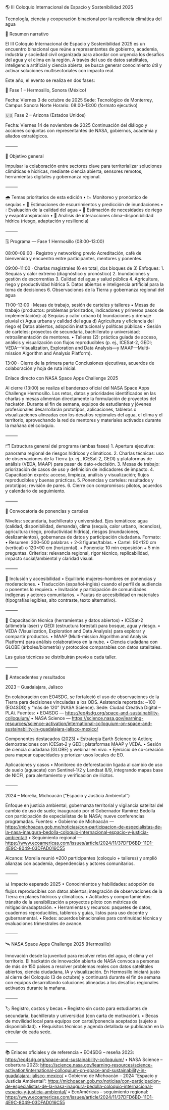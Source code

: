 🌎 III Coloquio Internacional de Espacio y Sostenibilidad 2025

Tecnología, ciencia y cooperación binacional por la resiliencia climática del agua

🧭 Resumen narrativo

El III Coloquio Internacional de Espacio y Sostenibilidad 2025 es un encuentro binacional que reúne a representantes de gobierno, academia, industria y sociedad civil organizada para abordar con urgencia los desafíos del agua y el clima en la región. A través del uso de datos satelitales, inteligencia artificial y ciencia abierta, se busca generar conocimiento útil y activar soluciones multisectoriales con impacto real.

Este año, el evento se realiza en dos fases:

📍 Fase 1 – Hermosillo, Sonora (México)

Fecha: Viernes 3 de octubre de 2025
Sede: Tecnológico de Monterrey, Campus Sonora Norte
Horario: 08:00–13:00 (formato ejecutivo)

🇺🇸 Fase 2 – Arizona (Estados Unidos)

Fecha: Viernes 14 de noviembre de 2025
Continuación del diálogo y acciones conjuntas con representantes de NASA, gobiernos, academia y aliados estratégicos.

⸻

🎯 Objetivo general

Impulsar la colaboración entre sectores clave para territorializar soluciones climáticas e hídricas, mediante ciencia abierta, sensores remotos, herramientas digitales y gobernanza regional.

⸻

🌧️ Temas prioritarios de esta edición
	•	📉 Monitoreo y pronóstico de sequías
	•	🌊 Estimaciones de escurrimientos y predicción de inundaciones
	•	💧 Evaluación de la calidad del agua
	•	🚜 Estimación de necesidades de riego y evapotranspiración
	•	🔄 Análisis de interacciones clima–disponibilidad hídrica (riesgo, adaptación y resiliencia)

⸻

🗓️ Programa — Fase 1 Hermosillo (08:00–13:00)

08:00–09:00 · Registro y networking previo
Acreditación, café de bienvenida y encuentro entre participantes, mentores y ponentes.

09:00–11:00 · Charlas magistrales (6 en total, dos bloques de 3)
Enfoques:
	1.	Sequías y calor extremo (diagnóstico y pronóstico)
	2.	Inundaciones y gestión de escorrentías
	3.	Calidad del agua y salud pública
	4.	Agricultura, riego y productividad hídrica
	5.	Datos abiertos e inteligencia artificial para la toma de decisiones
	6.	Observaciones de la Tierra y gobernanza regional del agua

11:00–13:00 · Mesas de trabajo, sesión de carteles y talleres
	•	Mesas de trabajo (productos: problemas priorizados, indicadores y primeros pasos de implementación):
a) Sequías y calor urbano
b) Inundaciones y drenaje pluvial
c) Agua urbana y calidad del agua
d) Agricultura y eficiencia del riego
e) Datos abiertos, adopción institucional y políticas públicas
	•	Sesión de carteles: proyectos de secundaria, bachillerato y universidad; retroalimentación de mentores.
	•	Talleres (2): práctica guiada de acceso, análisis y visualización con flujos reproducibles (p. ej., ICESat-2, GEDI; VEDA—Visualization, Exploration and Data Analysis—y MAAP—Multi-mission Algorithm and Analysis Platform).

13:00 · Cierre de la primera parte
Conclusiones ejecutivas, acuerdos de colaboración y hoja de ruta inicial.

Enlace directo con NASA Space Apps Challenge 2025

Al cierre (13:00) se realiza el banderazo oficial del NASA Space Apps Challenge Hermosillo. Los retos, datos y prioridades identificados en las charlas y mesas alimentan directamente la formulación de proyectos del hackatón. Durante el fin de semana, equipos de estudiantes y jóvenes profesionales desarrollarán prototipos, aplicaciones, tableros o visualizaciones alineadas con los desafíos regionales del agua, el clima y el territorio, aprovechando la red de mentores y materiales activados durante la mañana del coloquio.

⸻

🗂️ Estructura general del programa (ambas fases)
	1.	Apertura ejecutiva: panorama regional de riesgos hídricos y climáticos.
	2.	Charlas técnicas: uso de observaciones de la Tierra (p. ej., ICESat-2, GEDI) y plataformas de análisis (VEDA, MAAP) para pasar de dato→decisión.
	3.	Mesas de trabajo: priorización de casos de uso y definición de indicadores de impacto.
	4.	Capacitación exprés: acceso, limpieza, análisis y visualización; flujos reproducibles y buenas prácticas.
	5.	Ponencias y carteles: resultados y prototipos; revisión de pares.
	6.	Cierre con compromisos: pilotos, acuerdos y calendario de seguimiento.

⸻

🧪 Convocatoria de ponencias y carteles

Niveles: secundaria, bachillerato y universidad.
Ejes temáticos: agua (calidad, disponibilidad, demanda), clima (sequía, calor urbano, incendios), agricultura (riego, productividad hídrica), riesgos (inundaciones, deslizamientos), gobernanza de datos y participación ciudadana.
Formato:
	•	Resumen: 300–500 palabras + 2–3 figuras/tablas.
	•	Cartel: 90×120 cm (vertical) o 120×90 cm (horizontal).
	•	Ponencia: 10 min exposición + 5 min preguntas.
Criterios: relevancia regional, rigor técnico, replicabilidad, impacto social/ambiental y claridad visual.

⸻

🤝 Inclusión y accesibilidad
	•	Equilibrio mujeres–hombres en ponencias y moderaciones.
	•	Traducción (español–inglés) cuando el perfil de audiencia o ponentes lo requiera.
	•	Invitación y participación de comunidades indígenas y actores comunitarios.
	•	Pautas de accesibilidad en materiales (tipografías legibles, alto contraste, texto alternativo).

⸻

🧩 Capacitación técnica (herramientas y datos abiertos)
	•	ICESat-2 (altimetría láser) y GEDI (estructura forestal) para bosque, agua y riesgo.
	•	VEDA (Visualization, Exploration and Data Analysis) para explorar y compartir productos.
	•	MAAP (Multi-mission Algorithm and Analysis Platform) para análisis colaborativos en la nube.
	•	Ciencia ciudadana con GLOBE (árboles/biometría) y protocolos comparables con datos satelitales.

Las guías técnicas se distribuirán previo a cada taller.

⸻

🔁 Antecedentes y resultados

2023 – Guadalajara, Jalisco

En colaboración con EO4SDG, se fortaleció el uso de observaciones de la Tierra para decisiones vinculadas a los ODS. Asistencia reportada: ~100 (EO4SDG) y “más de 120” (NASA Science). Sede: Ciudad Creativa Digital – PLAi.
Fuentes:
	•	EO4SDG — https://eo4sdg.org/space-and-sustainability-colloquium/
	•	NASA Science — https://science.nasa.gov/learning-resources/science-activation/international-colloquium-on-space-and-sustainability-in-guadalajara-jalisco-mexico/

Componentes destacados (2023)
	•	Estrategia Earth Science to Action; demostraciones con ICESat-2 y GEDI; plataformas MAAP y VEDA.
	•	Sesión de ciencia ciudadana (GLOBE) y webinar en vivo.
	•	Ejercicio de co-creación para mapear capacidades y priorizar usos locales de EO.

Aplicaciones y casos
	•	Monitoreo de deforestación ligada al cambio de uso de suelo (aguacate) con Sentinel-1/2 y Landsat 8/9, integrando mapas base de NICFI, para alertamiento y verificación de ilícitos.

⸻

2024 – Morelia, Michoacán (“Espacio y Justicia Ambiental”)

Enfoque en justicia ambiental, gobernanza territorial y vigilancia satelital del cambio de uso de suelo; inaugurado por el Gobernador Ramírez Bedolla con participación de especialistas de la NASA; nueve conferencias programadas.
Fuentes:
	•	Gobierno de Michoacán — https://michoacan.gob.mx/noticias/con-participacion-de-especialistas-de-la-nasa-inaugura-bedolla-coloquio-internacional-espacio-y-justicia-ambiental/
	•	Seguimiento regional — https://www.ecoamericas.com/issues/article/2024/11/37DFD6BD-11D1-4E9C-8049-03DFAD016C55

Alcance: Morelia reunió ≈200 participantes (coloquio + talleres) y amplió alianzas con academia, dependencias y actores comunitarios.

⸻

📊 Impacto esperado 2025
	•	Conocimientos y habilidades: adopción de flujos reproducibles con datos abiertos; integración de observaciones de la Tierra en planes hídricos y climáticos.
	•	Actitudes y comportamientos: tránsito de la sensibilización a proyectos piloto con métricas de mitigación/adaptación.
	•	Herramientas y recursos: paquetes de datos, cuadernos reproducibles, tableros y guías, listos para uso docente y gubernamental.
	•	Redes: acuerdos binacionales para continuidad técnica y evaluaciones trimestrales de avance.

⸻

🛰️ NASA Space Apps Challenge 2025 (Hermosillo)

Innovación desde la juventud para resolver retos del agua, el clima y el territorio.
El hackatón de innovación abierta de NASA convoca a personas de más de 150 países a resolver problemas reales con datos satelitales abiertos, ciencia ciudadana, IA y visualización. En Hermosillo iniciará justo al cierre del Coloquio (3 de octubre) y continuará durante el fin de semana con equipos desarrollando soluciones alineadas a los desafíos regionales activados durante la mañana.

⸻

🏷️ Registro, costos y becas
	•	Registro sin costo para estudiantes de secundaria, bachillerato y universidad (con carta de motivación).
	•	Becas de movilidad local para equipos con cartel/ponencia aceptados (sujeto a disponibilidad).
	•	Requisitos técnicos y agenda detallada se publicarán en la circular de cada sede.

⸻

📚 Enlaces oficiales y de referencia
	•	EO4SDG – reseña 2023: https://eo4sdg.org/space-and-sustainability-colloquium/
	•	NASA Science – cobertura 2023: https://science.nasa.gov/learning-resources/science-activation/international-colloquium-on-space-and-sustainability-in-guadalajara-jalisco-mexico/
	•	Gobierno de Michoacán – 2024 “Espacio y Justicia Ambiental”: https://michoacan.gob.mx/noticias/con-participacion-de-especialistas-de-la-nasa-inaugura-bedolla-coloquio-internacional-espacio-y-justicia-ambiental/
	•	EcoAméricas – seguimiento regional: https://www.ecoamericas.com/issues/article/2024/11/37DFD6BD-11D1-4E9C-8049-03DFAD016C55
